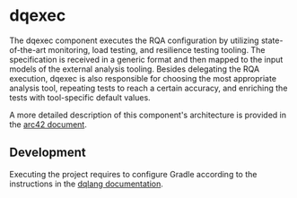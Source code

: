 # dqexec
The dqexec component executes the RQA configuration by utilizing state-of-the-art monitoring, load testing, and resilience testing tooling. The specification is received in a generic format and then mapped to the input models of the external analysis tooling. Besides delegating the RQA execution, dqexec is also responsible for choosing the most appropriate analysis tool, repeating tests to reach a certain accuracy, and enriching the tests with tool-specific default values.

A more detailed description of this component's architecture is provided in the [arc42 document](https://dqualizer.github.io/dqualizer). 

## Development
Executing the project requires to configure Gradle according to the instructions in the [dqlang documentation](https://github.com/dqualizer/dqlang).
